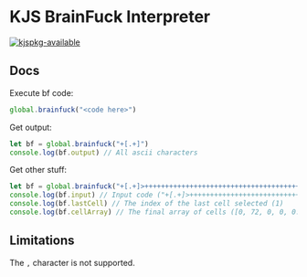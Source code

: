# KJS BrainFuck Interpreter

[![kjspkg-available](https://github-production-user-asset-6210df.s3.amazonaws.com/79367505/250114674-fb848719-d52e-471b-a6cf-2c0ea6729f1c.svg)](https://kjspkglookup.modernmodpacks.site/#brainfuck-interpreter)

## Docs

Execute bf code:

```js
global.brainfuck("<code here>")
```

Get output:

```js
let bf = global.brainfuck("+[.+]")
console.log(bf.output) // All ascii characters
```

Get other stuff:

```js
let bf = global.brainfuck("+[.+]>++++++++++++++++++++++++++++++++++++++++++++++++++++++++++++++++++++++++.")
console.log(bf.input) // Input code ("+[.+]>++++++++++++++++++++++++++++++++++++++++++++++++++++++++++++++++++++++++.")
console.log(bf.lastCell) // The index of the last cell selected (1)
console.log(bf.cellArray) // The final array of cells ([0, 72, 0, 0, 0...])
```

## Limitations

The `,` character is not supported.
